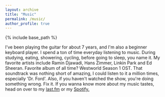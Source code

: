 ```yaml
---
layout: archive
title: "Music"
permalink: /music/
author_profile: true
---
```


{% include base_path %}

I've been playing the guitar for about 7 years, and I'm also a beginner keyboard player. I spend a ton of time everyday listening to music. During studying, eating, showering, cycling, before going to sleep, you name it. 
My favorite artists include Ramin Djawadi, Hans Zimmer, Linkin Park and Ed Sheeran. Favorite album of all time? Westworld Season 1 OST. That soundtrack was nothing short of amazing, I could listen to it a million times, especially 'Dr. Ford'. Also, if you haven't watched the show, you're doing something wrong. Fix it.
If you wanna know more about my music tastes, head on over to my [last.fm](https://www.last.fm/user/ganinga) or my [Spotify.](https://open.spotify.com/user/_ganinga_)

